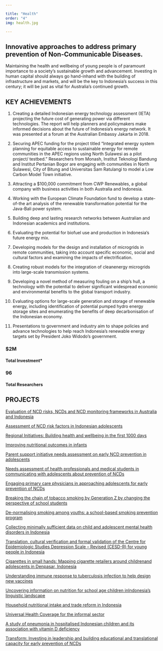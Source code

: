 ```yaml
---

title: "Health"
order: "4"
img: health.jpg

---
```

<div id="top-target"></div>

## Innovative approaches to address primary prevention of Non-Communicable Diseases.

Maintaining the health and wellbeing of young people is of paramount importance to a society’s sustainable growth and advancement. Investing in human capital should always go hand-inhand with the building of infrastructure and markets, and will be the key to Indonesia’s success in this century; it will be just as vital for Australia’s continued growth.<!--more-->

## KEY ACHIEVEMENTS 
1. Creating a detailed Indonesian energy technology assessment (IETA) projecting the future cost of generating power via different technologies. The report will help planners and policymakers make informed decisions about the future of Indonesia’s energy network. It was presented at a forum at the Australian Embassy Jakarta in 2018.

1. Securing APEC funding for the project titled “Integrated energy system planning for equitable access to sustainable energy for remote communities in the APEC regions using North Sulawesi as a pilot project/ testbed.” Researchers from Monash, Institut Teknologi Bandung and Institut Pertanian Bogor are engaging with communities in North Sulawesi, City of Bitung and Universitas Sam Ratulangi to model a Low Carbon Model Town initiative. 

1. Attracting a $100,000 commitment from CWP Renewables, a global company with business activities in both Australia and Indonesia. 

1. Working with the European Climate Foundation fund to develop a state-of-the art analysis of the renewable transformation potential for the Java-Bali power system. 

1. Building deep and lasting research networks between Australian and Indonesian academics and institutions. 

1. Evaluating the potential for biofuel use and production in Indonesia’s future energy mix. 

1. Developing models for the design and installation of microgrids in remote communities, taking into account specific economic, social and cultural factors and examining the impacts of electrification. 

1. Creating robust models for the integration of cleanenergy microgrids into large-scale transmission systems. 

1. Developing a novel method of measuring fouling on a ship’s hull, a technology with the potential to deliver significant widespread economic and environmental benefits to the global transport industry. 

1. Evaluating options for large-scale generation and storage of renewable energy, including identification of potential pumped hydro energy storage sites and enumerating the benefits of deep decarbonisation of the Indonesian economy. 

1. Presentations to government and industry aim to shape policies and advance technologies to help reach Indonesia’s renewable energy targets set by President Joko Widodo’s government. 

### $2M
#### Total Investment*

### 96
#### Total Researchers

<div id="bot-target"></div>

## PROJECTS

[Evaluation of NCD risks, NCDs and NCD monitoring frameworks in Australia and Indonesia](https://australiaindonesiacentre.org/projects/evaluation-ncd-risks-ncds-ncd-monitoring-frameworks-australia-indonesia/)

[Assessment of NCD risk factors in Indonesian adolescents](https://australiaindonesiacentre.org/projects/assessment-ncd-risk-factors-indonesian-adolescents/)

[Regional Initiatives: Building health and wellbeing in the first 1000 days](https://australiaindonesiacentre.org/research-updates/the-first-1000-days-building-the-best-possible-start-for-indigenous-children/)

[Improving nutritional outcomes in infants](https://australiaindonesiacentre.org/projects/improving-nutritional-outcomes-infants/)

[Parent support initiative needs assessment on early NCD prevention in adolescents](https://australiaindonesiacentre.org/projects/parent-support-initiative-need-assessment-early-ncd-prevention-adolescents/)

[Needs assessment of health professionals and medical students in communicating with adolescents about prevention of NCDs](https://australiaindonesiacentre.org/projects/needs-assessment-health-professionals-communicating-adolescents-prevention-non-communicable-diseases/)

[Engaging primary care physicians in approaching adolescents for early prevention of NCDs](https://australiaindonesiacentre.org/projects/engaging-primary-care-physicians-approaching-adolescents-early-prevention-non-communicable-diseases/)

[Breaking the chain of tobacco smoking by Generation Z by changing the perspective of school students](https://australiaindonesiacentre.org/projects/breaking-chain-tobacco-smoking-generation-z-changing-perspective-school-students/)

[De-normalising smoking among youths: a school-based smoking prevention program](https://australiaindonesiacentre.org/projects/de-normalising-smoking-among-youths-school-based-smoking-prevention-program/)

[Collecting minimally sufficient data on child and adolescent mental health disorders in Indonesia](https://australiaindonesiacentre.org/projects/collecting-minimally-sufficient-data-child-adolescent-mental-health-disorders-indonesia/)

[Translation, cultural verification and formal validation of the Centre for Epidemiologic Studies Depression Scale – Revised (CESD-R) for young people in Indonesia](https://australiaindonesiacentre.org/projects/translation-cultural-verification-formal-validation-centre-epidemiologic-studies-depression-scale-young-people-indonesia/)

[Cigarettes in small hands: Mapping cigarette retailers around childrenand adolescents in Denpasar, Indonesia](https://australiaindonesiacentre.org/projects/cigarettes-small-hands-mapping-cigarette-retailers-around-children-adolescents-denpasar/)

[Understanding immune response to tuberculosis infection to help design new vaccines](https://australiaindonesiacentre.org/projects/understanding-immune-response-tuberculosis-infection-help-design-new-vaccines/)

[Uncovering information on nutrition for school age children inIndonesia’s linguistic landscape](https://australiaindonesiacentre.org/projects/unlocking-important-information-on-food-and-nutrition-for-school-age-children-in-indonesias-linguistic-landscape/)

[Household nutritional intake and trade reform in Indonesia](https://australiaindonesiacentre.org/projects/household-nutritional-intake-and-trade-reform-in-indonesia/)

[Universal Health Coverage for the informal sector](https://australiaindonesiacentre.org/projects/universal-health-coverage-informal-sector/)

[A study of pneumonia in hospitalised Indonesian children and its association with vitamin D deficiency](https://australiaindonesiacentre.org/projects/study-pneumonia-hospitalised-indonesian-children-association-vitamin-d-deficiency/)

[Transform: Investing in leadership and building educational and translational capacity for early prevention of NCDs]()
